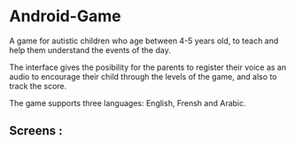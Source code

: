 # Android-Game
A game for autistic children who age between 4-5 years old, to teach and help them understand the events of the day.

The interface gives the posibility for the parents to register their voice as an audio to encourage their child through the levels of the game, and also to track the score.

The game supports three languages: English, Frensh and Arabic.

## Screens :






